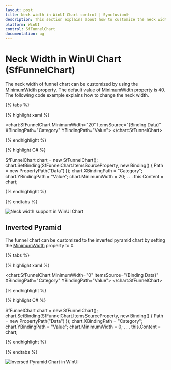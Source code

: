 ```yaml
---
layout: post
title: Neck width in WinUI Chart control | Syncfusion®
description: This section explains about how to customize the neck width in Syncfusion® WinUI Chart (SfFunnelChart) control.
platform: WinUI
control: SfFunnelChart
documentation: ug
---
```


# Neck Width in WinUI Chart (SfFunnelChart)

The neck width of funnel chart can be customized by using the [MinimumWidth](https://help.syncfusion.com/cr/winui/Syncfusion.UI.Xaml.Charts.SfFunnelChart.html#Syncfusion_UI_Xaml_Charts_SfFunnelChart_MinimumWidth) property. The default value of [MinimumWidth](https://help.syncfusion.com/cr/winui/Syncfusion.UI.Xaml.Charts.SfFunnelChart.html#Syncfusion_UI_Xaml_Charts_SfFunnelChart_MinimumWidth) property is 40. The following code example explains how to change the neck width.

{% tabs %} 

{% highlight xaml %}

<chart:SfFunnelChart MinimumWidth="20" 
                     ItemsSource="{Binding Data}" 
                     XBindingPath="Category"
                     YBindingPath="Value">
</chart:SfFunnelChart>
 
{% endhighlight %}

{% highlight C# %}

SfFunnelChart chart = new SfFunnelChart();
chart.SetBinding(SfFunnelChart.ItemsSourceProperty, new Binding() { Path = new PropertyPath("Data") });
chart.XBindingPath = "Category";
chart.YBindingPath = "Value";
chart.MinimumWidth = 20;
. . . 
this.Content = chart;

{% endhighlight %}

{% endtabs %}

![Neck width support in WinUI Chart](Neck-width_Images/winui-chart_Neck_width.png)

## Inverted Pyramid

The funnel chart can be customized to the inverted pyramid chart by setting the [MinimumWidth](https://help.syncfusion.com/cr/winui/Syncfusion.UI.Xaml.Charts.SfFunnelChart.html#Syncfusion_UI_Xaml_Charts_SfFunnelChart_MinimumWidth) property to 0.

{% tabs %} 

{% highlight xaml %}

<chart:SfFunnelChart MinimumWidth="0" 
                     ItemsSource="{Binding Data}" 
                     XBindingPath="Category"
                    YBindingPath="Value">
</chart:SfFunnelChart>
 
{% endhighlight %}

{% highlight C# %}

SfFunnelChart chart = new SfFunnelChart();
chart.SetBinding(SfFunnelChart.ItemsSourceProperty, new Binding() { Path = new PropertyPath("Data") });
chart.XBindingPath = "Category";
chart.YBindingPath = "Value";
chart.MinimumWidth = 0;
. . . 
this.Content = chart;

{% endhighlight %}

{% endtabs %}

![Inversed Pyramid Chart in WinUI](Neck-width_Images/winui-chart_inversed_pyramid.png)
